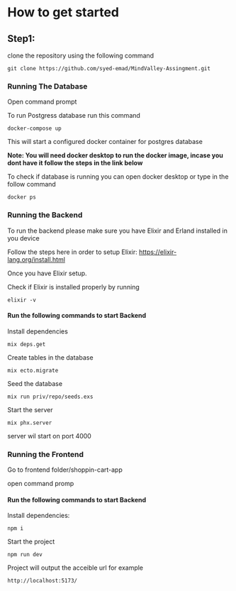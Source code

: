 # How to get started

## Step1:

clone the repository using the following command

```
git clone https://github.com/syed-emad/MindValley-Assingment.git
```

### Running The Database

Open command prompt

To run Postgress database run this command

```
docker-compose up
```

This will start a configured docker container for postgres database

**Note: You will need docker desktop to run the docker image, incase you dont have it follow the steps in the link below**

To check if database is running you can open docker desktop or type in the follow command

```
docker ps
```

### Running the Backend

To run the backend please make sure you have Elixir and Erland installed in you device

Follow the steps here in order to setup Elixir: https://elixir-lang.org/install.html

Once you have Elixir setup.

Check if Elixir is installed properly by running

```
elixir -v
```

#### Run the following commands to start Backend

Install dependencies

```
mix deps.get
```

Create tables in the database

```
mix ecto.migrate
```

Seed the database

```
mix run priv/repo/seeds.exs
```

Start the server

```
mix phx.server
```

server wil start on port 4000

### Running the Frontend

Go to frontend folder/shoppin-cart-app

open command promp

#### Run the following commands to start Backend

Install dependencies:

```
npm i
```

Start the project

```
npm run dev
```

Project will output the acceible url for example

```
http://localhost:5173/
```
